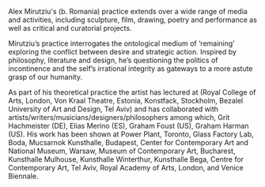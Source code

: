 Alex Mirutziu's (b. Romania) practice extends over a wide range of media and activities, including sculpture, film, drawing, poetry and performance as well as critical and curatorial projects. 

Mirutziu’s practice interrogates the ontological medium of ‘remaining’ exploring the conflict between desire and strategic action. Inspired by philosophy, literature and design, he’s questioning the politics of incontinence and the self’s irrational integrity as gateways to a more astute grasp of our humanity. 

As part of his theoretical practice the artist has lectured at (Royal College of Arts, London, Von Kraal Theatre, Estonia, Konstfack, Stockholm, Bezalel University of Art and Design, Tel Aviv) and has collaborated with artists/writers/musicians/designers/philosophers among which, Grit Hachmeister (DE), Elias Merino (ES), Graham Foust (US), Graham Harman (US). His work has been shown at Power Plant, Toronto, Glass Factory Lab, Boda, Mucsarnok Kunsthalle, Budapest, Center for Contemporary Art and National Museum, Warsaw, Museum of Contemporary Art, Bucharest, Kunsthalle Mulhouse, Kunsthalle Winterthur, Kunsthalle Bega, Centre for Contemporary Art, Tel Aviv, Royal Academy of Arts, London, and Venice Biennale.
